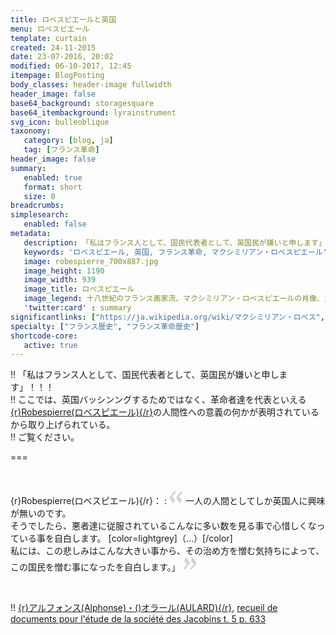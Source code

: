 ```yaml
---
title: ロベスピエールと英国
menu: ロベスピエール
template: curtain
created: 24-11-2015
date: 23-07-2016, 20:02
modified: 06-10-2017, 12:45
itempage: BlogPosting
body_classes: header-image fullwidth
header_image: false
base64_background: storagesquare
base64_itembackground: lyrainstrument
svg_icon: bulleoblique
taxonomy:
   category: [blog, ja]
   tag: [フランス革命]
header_image: false
summary:
   enabled: true
   format: short
   size: 0
breadcrumbs:
simplesearch:
   enabled: false
metadata:
   description: 「私はフランス人として、国民代表者として、英国民が嫌いと申します」！！！
   keywords: 'ロベスピエール, 英国, フランス革命, マクシミリアン・ロベスピエール'
   image: robespierre_700x887.jpg
   image_height: 1190
   image_width: 939
   image_title: ロベスピエール
   image_legend: 十八世紀のフランス画家流、マクシミリアン・ロベスピエールの肖像、カルナヴァレ博物館、パリ
   'twitter:card' : summary
significantlinks: ["https://ja.wikipedia.org/wiki/マクシミリアン・ロベス", "https://ja.wikipedia.org/wiki/アルフォンス・オラール"]
specialty: ["フランス歴史", "フランス革命歴史"]
shortcode-core:
   active: true
---
```


!! 「私はフランス人として、国民代表者として、英国民が嫌いと申します」！！！  
!! ここでは、英国バッシンングするためではなく、革命者達を代表といえる[{r}Robespierre(ロベスピエール){/r}][1]の人間性への意義の何かが表明されているから取り上げられている。  
!! ご覧ください。

===

<br>

{r}Robespierre(ロベスピエール){/r}：
: 
<span><svg xmlns="http://www.w3.org/2000/svg" width="22px" height="22px" viewBox="0 0 78 78" fill="lightgrey" opacity="1"><path d="M76.5 9.0009L57.0898 32.605c-.88226 1.10283-.88226 1.54397-.88226 1.76454 0 1.10286 1.76455 3.30857 2.8674 4.632l13.0167 14.99877L61.50123 74.9545 50.4727 59.51456c-2.87047-3.97028-10.80793-15.88413-10.80793-19.19267 0-1.76458.6617-2.4263 6.6171-9.7051C60.8395 12.74754 63.04522 10.98297 70.98575 3.0455L76.5 9.00092zm-38.16172 0L18.9281 32.605c-.88228 1.10283-.88228 1.54397-.88228 1.76454 0 1.10286 1.76457 3.30857 2.86742 4.632L33.92688 54.0003 23.3395 74.9545 12.30793 59.51456C9.44053 55.54428 1.5 43.63043 1.5 40.3219c0-1.76458.6617-2.4263 6.6171-9.7051C22.67475 12.74754 24.88043 10.98297 32.82097 3.0455l5.51732 5.9554z"/></svg></span> 
一人の人間としてしか英国人に興味が無いのです。  
そうでしたら、悪者達に従服されているこんなに多い数を見る事で心惜しくなっている事を自白します。 [color=lightgrey]（…）[/color]  
私には、この悲しみはこんな大きい事から、その治め方を憎む気持ちによって、この国民を憎む事になったを自白します。」
 <span><svg xmlns="http://www.w3.org/2000/svg" width="22px" height="22px" viewBox="0 0 78 78" fill="lightgrey" opacity="1"><path d="M1.5 68.9991L20.9102 45.395c.88226-1.10283.88226-1.54397.88226-1.76454 0-1.10286-1.76455-3.30857-2.8674-4.632L5.90836 23.9997 16.49877 3.0455 27.5273 18.48544c2.87047 3.97028 10.80793 15.88413 10.80793 19.19267 0 1.76458-.6617 2.4263-6.6171 9.7051C17.1605 65.25246 14.95478 67.01703 7.01425 74.9545L1.5 68.99908zm38.16172 0L59.0719 45.395c.88228-1.10283.88228-1.54397.88228-1.76454 0-1.10286-1.76457-3.30857-2.86742-4.632L44.07312 23.9997 54.6605 3.0455l11.03157 15.43992C68.55947 22.45572 76.5 34.36957 76.5 37.6781c0 1.76458-.6617 2.4263-6.6171 9.7051C55.32526 65.25246 53.11957 67.01703 45.17904 74.9545l-5.51732-5.9554z"/></svg></span>  

<br>

!! [{r}アルフォンス(Alphonse)・()オラール(AULARD){/r}][2], [recueil de documents pour l'étude de la société des Jacobins t. 5 p. 633](https://francois-vidit.com/blog/fr/robespierre "フランス語での全文") 

[1]: https://ja.wikipedia.org/wiki/マクシミリアン・ロベス "https://ja.wikipedia.org/wiki/マクシミリアン・ロベスピエール"
[2]: https://ja.wikipedia.org/wiki/アルフォンス・オラール "https://ja.wikipedia.org/wiki/アルフォンス・オラール"